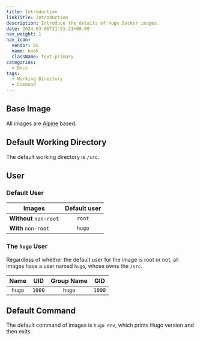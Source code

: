 ```yaml
---
title: Introduction
linkTitle: Introduction
description: Introduce the details of Hugo Docker images.
date: 2024-03-06T21:51:21+08:00
nav_weight: 1
nav_icon:
  vendor: bs
  name: book
  className: text-primary
categories:
  - Docs
tags:
  - Working Directory
  - Command
---
```


## Base Image

All images are [Alpine](https://hub.docker.com/_/alpine) based.

## Default Working Directory

The default working directory is `/src`.

## User

### Default User

| Images                 | Default user |
| ---------------------- | :----------: |
| **Without** `non-root` | `root`       |
| **With** `non-root`    | `hugo`       |

### The `hugo` User

Regardless of whether the default user for the image is root or not, all images have a user named `hugo`, whose owns the `/src`.

| Name   |  UID   | Group Name |  GID   |
| :----: | :----: | :--------: | :----: |
| `hugo` | `1000` |   `hugo`   | `1000` |

## Default Command

The default command of images is `hugo env`, which prints Hugo version and then exits.
